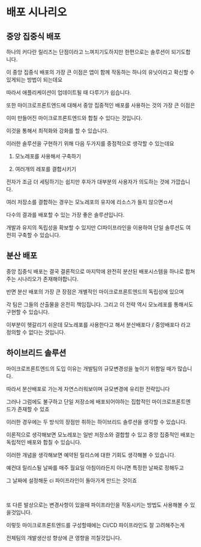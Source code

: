 # 배포 시나리오

## 중앙 집중식 배포

하나의 커다란 릴리즈는 단점이라고 느껴지기도하지만 한편으로는 솔루션이 되기도합니다.

이 중앙 집중식 배포의 가장 큰 이점은 앱이 함께 작동하는 하나의 유닛이라고 확신할 수 있게되는 방법이 되는데요

따라서 애플리케이션이 업데이트될 때 다루기가 쉽습니다.

또한 마이크로프론트엔드에 대해서 중앙 집중적인 배포를 사용하는 것의 가장 큰 이점은

이미 만들어진 마이크로프론트엔드와 합칠 수 있다는 것입니다.

이것을 통해서 최적화와 강화를 할 수 있습니다.

이러한 솔루션을 구현하기 위해 다음 두가지를 중점적으로 생각할 수 있는데요

1. 모노레포를 사용해서 구축하기

2. 여러개의 레포를 결합시키기

전자가 조금 더 세팅하기는 쉽지만 후자가 대부분의 사용자가 의도하는 것에 가깝습니다.


여러 저장소를 결합하는 경우는 모노레포의 유지에 리소스가 들지 않으면ㅁ서

다수의 결과를 배포할 수 있는 가장 좋은 솔루션입니다.

개발과 유지의 독립성을 확보할 수 있지만 CI파이프라인을 이용하여 단일 솔루션도 여전히 구축할 수 있습니다.


## 분산 배포

중앙 집중식 배포는 결국 결론적으로 마지막에 완전히 분산된 배포시스템을 하나로 합쳐주는 시나리오가 존재해야합니다.

반면 분산 배포의 가장 큰 장점은 개별적인 마이크로프론트엔드의 독립성에 있으며

각 팀은 그들의 산출물을 온전히 책임집니다. 그리고 이 전략 역시 모노레포를 통해서도 구현할 수 있습니다.

이부분이 헷갈리기 쉬운데 모노레포를 사용한다고 해서 분산배포다 / 중앙배포다 라고 정의할 수 없다는 것입니다.

## 하이브리드 솔루션

마이크로프론트엔드의 도입 이유는 개발팀의 규모변경성을 높이기 위함일 때가 많습니다.

따라서 분산배포로 가는게 자연스러워보이며 규모변경에 유리한 전략입니다

그러나 그럼에도 불구하고 단일 저장소에 배포되어야하는 집합적인 마이크로프론트엔드가 존재할 수 있죠

이러한 경우에는 두 방식의 장점만 취하는 하이브리드 솔루션을 생각할 수 있습니다.

이론적으로 생각해보면 모노레포는 일반 저장소와 결합할 수 있고 중앙 집중적인 배포는 독립적인 배포와 합칠 수 있습니다.

이러한 개념을 생각해보면 예약된 릴리스에 대한 기회도 생각해볼 수 있습니다.

예컨대 릴리스될 날짜를 매주 월요일 아침이라든지 아니면 특정한 날짜로 정해두고 

그 날짜에 설정해둔 ci 파이프라인이 돌아가게 만드는 것이죠


<br/>

또 다른 발상으로는 변경사항이 있을때 파이프라인을 작동시키는 방법도 사용해볼 수 있을것입니다.

이렇듯 마이크로프론트엔드를 구성할때에는 CI/CD 파이프라인도 잘 고려해주는게

전체팀의 개발생산성 향상에 큰 영향을 끼칠것입니다.